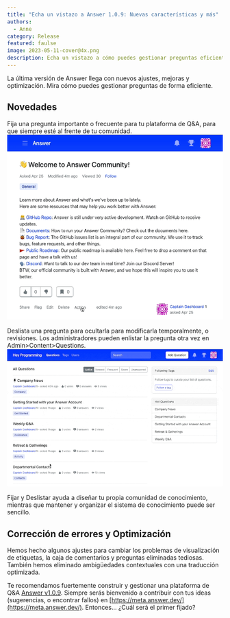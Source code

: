 ```yaml
---
title: "Echa un vistazo a Answer 1.0.9: Nuevas características y más"
authors:
  - Anne
category: Release
featured: faulse
image: 2023-05-11-cover@4x.png
description: Echa un vistazo a cómo puedes gestionar preguntas eficientemente con Answer v1.0.9.
---
```


La última versión de Answer llega con nuevos ajustes, mejoras y optimización. Mira cómo puedes gestionar preguntas de forma eficiente.

## Novedades
Fija una pregunta importante o frecuente para tu plataforma de Q&A, para que siempre esté al frente de tu comunidad. ![Fijar una Pregunta en Answer](1.0.9release1.gif)

Deslista una pregunta para ocultarla para modificarla temporalmente, o revisiones. Los administradores pueden enlistar la pregunta otra vez en Admin\>Content\>Questions. ![Deslistar una Pregunta](1.0.9release2.gif)

Fijar y Deslistar ayuda a diseñar tu propia comunidad de conocimiento, mientras que mantener y organizar el sistema de conocimiento puede ser sencillo.

## Corrección de errores y Optimización
Hemos hecho algunos ajustes para cambiar los problemas de visualización de etiquetas, la caja de comentarios y preguntas eliminadas tediosas. También hemos eliminado ambigüedades contextuales con una traducción optimizada.


Te recomendamos fuertemente construir y gestionar una plataforma de Q&A [Answer v1.0.9](https://github.com/apache/incubator-answer/releases/tag/v1.0.9). Siempre serás bienvenido a contribuir con tus ideas (sugerencias, o encontrar fallos) en [https://meta.answer.dev/](https://meta.answer.dev/). Entonces... ¿Cuál será el primer fijado?

